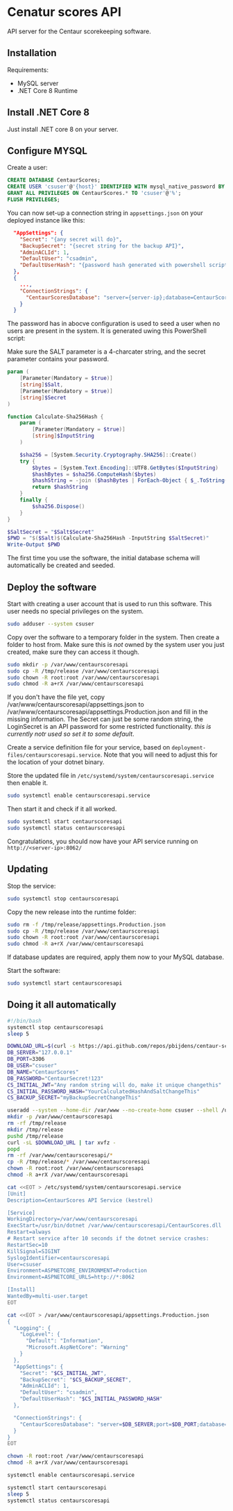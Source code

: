 # Cenatur scores API

API server for the Centaur scorekeeping software.

## Installation

Requirements:
- MySQL server
- .NET Core 8 Runtime

## Install .NET Core 8

Just install .NET core 8 on your server.

## Configure MYSQL

Create a user:
```sql
CREATE DATABASE CentaurScores;
CREATE USER 'csuser'@'{host}' IDENTIFIED WITH mysql_native_password BY '{superSecretPassword!123}';
GRANT ALL PRIVILEGES ON CentaurScores.* TO 'csuser'@'%';
FLUSH PRIVILEGES;
```

You can now set-up a connection string in ```appsettings.json``` on your deployed instance like this:

```json
  "AppSettings": {
    "Secret": "{any secret will do}",
    "BackupSecret": "{secret string for the backup API}",
    "AdminACLId": 1,
    "DefaultUser": "csadmin",
    "DefaultUserHash": "{password hash generated with powershell script}"
  },  
  {
    ...,
    "ConnectionStrings": {
      "CentaurScoresDatabase": "server={server-ip};database=CentaurScores;user=csuser;password={superSecretPassword!123}"
    }
  }
```

The password has in abocve configuration is used to seed a user when no users are present in the system. It is generated uwing this PowerShell script:

Make sure the SALT parameter is a 4-charcater string, and the secret parameter contains your password.

```PowerShell
param (
    [Parameter(Mandatory = $true)]
    [string]$Salt,
    [Parameter(Mandatory = $true)]
    [string]$Secret
)

function Calculate-Sha256Hash {
    param (
        [Parameter(Mandatory = $true)]
        [string]$InputString
    )

    $sha256 = [System.Security.Cryptography.SHA256]::Create()
    try {
        $bytes = [System.Text.Encoding]::UTF8.GetBytes($InputString)
        $hashBytes = $sha256.ComputeHash($bytes)
        $hashString = -join ($hashBytes | ForEach-Object { $_.ToString("x2") })
        return $hashString
    }
    finally {
        $sha256.Dispose()
    }
}

$SaltSecret = "$Salt$Secret"
$PWD = "$($Salt)$(Calculate-Sha256Hash -InputString $SaltSecret)"
Write-Output $PWD
```

The first time you use the software, the initial database schema will automatically be created and seeded.

## Deploy the software

Start with creating a user account that is used to run this software. This user needs no special privileges on the system.

```sh
sudo adduser --system csuser
```

Copy over the software to a temporary folder in the system. Then create a folder to host from. Make sure this is *not* owned by the system user you just created, make sure they can access it though.

```sh
sudo mkdir -p /var/www/centaurscoresapi
sudo cp -R /tmp/release /var/www/centaurscoresapi
sudo chown -R root:root /var/www/centaurscoresapi
sudo chmod -R a+rX /var/www/centaurscoresapi
```

If you don't have the file yet, copy /var/www/centaurscoresapi/appsettings.json to /var/www/centaurscoresapi/appsettings.Production.json and fill in the missing information. The Secret can just be some random string, the LoginSecret is an API password for some restricted functionality. *this is currently notr used so set it to some default*.

Create a service definition file for your service, based on ```deployment-files/centaurscoresapi.service```. Note that you will need to adjust this for the location of your dotnet binary.

Store the updated file in ```/etc/systemd/system/centaurscoresapi.service``` then enable it.

```sh
sudo systemctl enable centaurscoresapi.service
```

Then start it and check if it all worked.

```sh
sudo systemctl start centaurscoresapi
sudo systemctl status centaurscoresapi
```

Congratulations, you should now have your API service running on ```http://<server-ip>:8062/```


## Updating

Stop the service:

```sh
sudo systemctl stop centaurscoresapi
```

Copy the new release into the runtime folder:

```sh
sudo rm -f /tmp/release/appsettings.Production.json
sudo cp -R /tmp/release /var/www/centaurscoresapi
sudo chown -R root:root /var/www/centaurscoresapi
sudo chmod -R a+rX /var/www/centaurscoresapi
```

If database updates are required, apply them now to your MySQL database.

Start the software:

```sh
sudo systemctl start centaurscoresapi
```

## Doing it all automatically

```sh
#!/bin/bash
systemctl stop centaurscoresapi
sleep 5

DOWNLOAD_URL=$(curl -s https://api.github.com/repos/pbijdens/centaur-scores-api/releases/latest | grep browser_download_url | cut -d '"' -f4)
DB_SERVER="127.0.0.1"
DB_PORT=3306
DB_USER="csuser"
DB_NAME="CentaurScores"
DB_PASSWORD="CentaurSecret!123"
CS_INITIAL_JWT="Any random string will do, make it unique changethis"
CS_INITIAL_PASSWORD_HASH="YourCalculatedHashAndSaltChangeThis"
CS_BACKUP_SECRET="myBackupSecretChangeThis"

useradd --system --home-dir /var/www --no-create-home csuser --shell /usr/sbin/nologin
mkdir -p /var/www/centaurscoresapi
rm -rf /tmp/release
mkdir /tmp/release
pushd /tmp/release
curl -sL $DOWNLOAD_URL | tar xvfz -
popd
rm -rf /var/www/centaurscoresapi/*
cp -R /tmp/release/* /var/www/centaurscoresapi
chown -R root:root /var/www/centaurscoresapi
chmod -R a+rX /var/www/centaurscoresapi

cat <<EOT > /etc/systemd/system/centaurscoresapi.service
[Unit]
Description=CentaurScores API Service (kestrel)

[Service]
WorkingDirectory=/var/www/centaurscoresapi
ExecStart=/usr/bin/dotnet /var/www/centaurscoresapi/CentaurScores.dll
Restart=always
# Restart service after 10 seconds if the dotnet service crashes:
RestartSec=10
KillSignal=SIGINT
SyslogIdentifier=centaurscoresapi
User=csuser
Environment=ASPNETCORE_ENVIRONMENT=Production
Environment=ASPNETCORE_URLS=http://*:8062

[Install]
WantedBy=multi-user.target
EOT

cat <<EOT > /var/www/centaurscoresapi/appsettings.Production.json
{
  "Logging": {
    "LogLevel": {
      "Default": "Information",
      "Microsoft.AspNetCore": "Warning"
    }
  },
  "AppSettings": {
    "Secret": "$CS_INITIAL_JWT",
    "BackupSecret": "$CS_BACKUP_SECRET",
    "AdminACLId": 1,
    "DefaultUser": "csadmin",
    "DefaultUserHash": "$CS_INITIAL_PASSWORD_HASH"
  },  

  "ConnectionStrings": {
    "CentaurScoresDatabase": "server=$DB_SERVER;port=$DB_PORT;database=$DB_NAME;port=3306;user=$DB_USER;password=$DB_PASSWORD"
  }
}
EOT

chown -R root:root /var/www/centaurscoresapi
chmod -R a+rX /var/www/centaurscoresapi

systemctl enable centaurscoresapi.service

systemctl start centaurscoresapi
sleep 5
systemctl status centaurscoresapi

```
